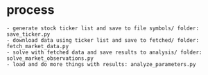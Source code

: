 # process
	- generate stock ticker list and save to file symbols/ folder: save_ticker.py
	- download data using ticker list and save to fetched/ folder: fetch_market_data.py
	- solve with fetched data and save results to analysis/ folder: solve_market_observations.py
	- load and do more things with results: analyze_parameters.py

